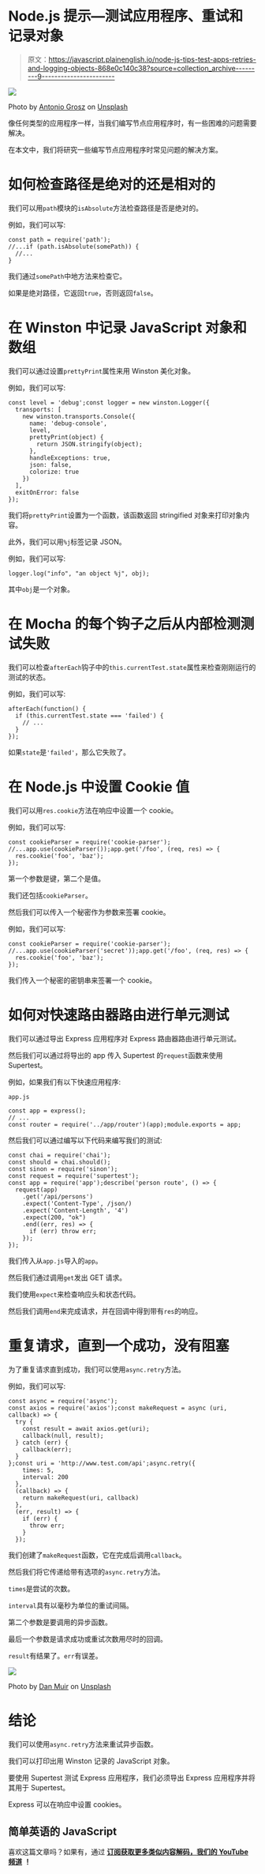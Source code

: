 # Node.js 提示—测试应用程序、重试和记录对象

> 原文：<https://javascript.plainenglish.io/node-js-tips-test-apps-retries-and-logging-objects-868e0c140c38?source=collection_archive---------9----------------------->

![](img/39153b7b07f6f37efa6ed20293c04bad.png)

Photo by [Antonio Grosz](https://unsplash.com/@angro?utm_source=medium&utm_medium=referral) on [Unsplash](https://unsplash.com?utm_source=medium&utm_medium=referral)

像任何类型的应用程序一样，当我们编写节点应用程序时，有一些困难的问题需要解决。

在本文中，我们将研究一些编写节点应用程序时常见问题的解决方案。

# 如何检查路径是绝对的还是相对的

我们可以用`path`模块的`isAbsolute`方法检查路径是否是绝对的。

例如，我们可以写:

```
const path = require('path');
//...if (path.isAbsolute(somePath)) {
  //...
}
```

我们通过`somePath`中地方法来检查它。

如果是绝对路径，它返回`true`，否则返回`false`。

# 在 Winston 中记录 JavaScript 对象和数组

我们可以通过设置`prettyPrint`属性来用 Winston 美化对象。

例如，我们可以写:

```
const level = 'debug';const logger = new winston.Logger({
  transports: [
    new winston.transports.Console({
      name: 'debug-console',
      level,
      prettyPrint(object) {
        return JSON.stringify(object);
      },
      handleExceptions: true,
      json: false,
      colorize: true
    })
  ],
  exitOnError: false
});
```

我们将`prettyPrint`设置为一个函数，该函数返回 stringified 对象来打印对象内容。

此外，我们可以用`%j`标签记录 JSON。

例如，我们可以写:

```
logger.log("info", "an object %j", obj);
```

其中`obj`是一个对象。

# 在 Mocha 的每个钩子之后从内部检测测试失败

我们可以检查`afterEach`钩子中的`this.currentTest.state`属性来检查刚刚运行的测试的状态。

例如，我们可以写:

```
afterEach(function() {
  if (this.currentTest.state === 'failed') {
    // ...
  }
});
```

如果`state`是`'failed'`，那么它失败了。

# 在 Node.js 中设置 Cookie 值

我们可以用`res.cookie`方法在响应中设置一个 cookie。

例如，我们可以写:

```
const cookieParser = require('cookie-parser');
//...app.use(cookieParser());app.get('/foo', (req, res) => {
  res.cookie('foo', 'baz');
});
```

第一个参数是键，第二个是值。

我们还包括`cookieParser`。

然后我们可以传入一个秘密作为参数来签署 cookie。

例如，我们可以写:

```
const cookieParser = require('cookie-parser');
//...app.use(cookieParser('secret'));app.get('/foo', (req, res) => {
  res.cookie('foo', 'baz');
});
```

我们传入一个秘密的密钥串来签署一个 cookie。

# 如何对快速路由器路由进行单元测试

我们可以通过导出 Express 应用程序对 Express 路由器路由进行单元测试。

然后我们可以通过将导出的 app 传入 Supertest 的`request`函数来使用 Supertest。

例如，如果我们有以下快速应用程序:

`app.js`

```
const app = express();
// ...
const router = require('../app/router')(app);module.exports = app;
```

然后我们可以通过编写以下代码来编写我们的测试:

```
const chai = require('chai');
const should = chai.should();
const sinon = require('sinon');
const request = require('supertest');
const app = require('app');describe('person route', () => {
  request(app)
    .get('/api/persons')
    .expect('Content-Type', /json/)
    .expect('Content-Length', '4')
    .expect(200, "ok")
    .end((err, res) => {
      if (err) throw err;
    });
});
```

我们传入从`app.js`导入的`app`。

然后我们通过调用`get`发出 GET 请求。

我们使用`expect`来检查响应头和状态代码。

然后我们调用`end`来完成请求，并在回调中得到带有`res`的响应。

# 重复请求，直到一个成功，没有阻塞

为了重复请求直到成功，我们可以使用`async.retry`方法。

例如，我们可以写:

```
const async = require('async');
const axios = require('axios');const makeRequest = async (uri, callback) => {
  try {
    const result = await axios.get(uri);
    callback(null, result);
  } catch (err) {
    callback(err);
  }
};const uri = 'http://www.test.com/api';async.retry({
    times: 5,
    interval: 200
  },
  (callback) => {
    return makeRequest(uri, callback)
  },
  (err, result) => {
    if (err) {
      throw err; 
    }
  });
```

我们创建了`makeRequest`函数，它在完成后调用`callback`。

然后我们将它传递给带有选项的`async.retry`方法。

`times`是尝试的次数。

`interval`具有以毫秒为单位的重试间隔。

第二个参数是要调用的异步函数。

最后一个参数是请求成功或重试次数用尽时的回调。

`result`有结果了。`err`有误差。

![](img/e6f6074531160b3f512a29497ec289b4.png)

Photo by [Dan Muir](https://unsplash.com/@danonline1995?utm_source=medium&utm_medium=referral) on [Unsplash](https://unsplash.com?utm_source=medium&utm_medium=referral)

# 结论

我们可以使用`async.retry`方法来重试异步函数。

我们可以打印出用 Winston 记录的 JavaScript 对象。

要使用 Supertest 测试 Express 应用程序，我们必须导出 Express 应用程序并将其用于 Supertest。

Express 可以在响应中设置 cookies。

## 简单英语的 JavaScript

喜欢这篇文章吗？如果有，通过 [**订阅获取更多类似内容解码，我们的 YouTube 频道**](https://www.youtube.com/channel/UCtipWUghju290NWcn8jhyAw) **！**